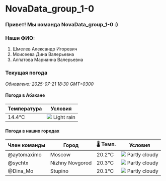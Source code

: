# NovaData_group_1-0
### Привет! Мы команда NovaData_group_1-0 :)

### Наши ФИО:
1. Шмелев Александр Игоревич
2. Моисеева Дина Валерьевна
3. Алпатова Марианна Валерьевна

### Текущая погода
<!-- WEATHER:START -->
_Обновлено: 2025-07-21 18:30 GMT+0300_

#### Погода в Абакане

| Температура | Условия |
|-------------|----------|
| 14.4°C     | ![](https://cdn.weatherapi.com/weather/64x64/night/296.png) Light rain |

#### Погода в наших городах

| Член команды  | Город               | 🌡️ Темп.  | Условия          |
|---------------|---------------------|-----------|--------------------|
| @aytomaximo    | Moscow              |   20.2°C | ![](https://cdn.weatherapi.com/weather/64x64/day/116.png) Partly cloudy |
| @sychtx        | Nizhny Novgorod     |   20.3°C | ![](https://cdn.weatherapi.com/weather/64x64/day/116.png) Partly cloudy |
| @Dina_Mo       | Stupino             |   20.1°C | ![](https://cdn.weatherapi.com/weather/64x64/day/116.png) Partly cloudy |

<!-- WEATHER:END -->
